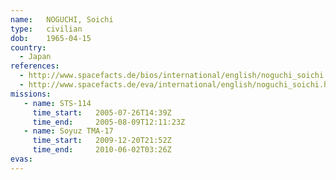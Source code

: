 ```yaml
---
name:	NOGUCHI, Soichi
type:	civilian
dob:	1965-04-15
country:
  - Japan
references:
  - http://www.spacefacts.de/bios/international/english/noguchi_soichi.htm
  - http://www.spacefacts.de/eva/international/english/noguchi_soichi.htm
missions:
   - name: STS-114
     time_start:   2005-07-26T14:39Z
     time_end:     2005-08-09T12:11:23Z
   - name: Soyuz TMA-17
     time_start:   2009-12-20T21:52Z
     time_end:     2010-06-02T03:26Z
evas:
---
```

